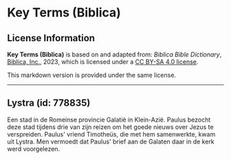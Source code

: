 # Key Terms (Biblica)

## License Information

**Key Terms (Biblica)** is based on and adapted from: _Biblica Bible Dictionary_, [Biblica, Inc.](https://www.biblica.com/), 2023, which is licensed under a [CC BY-SA 4.0 license](https://creativecommons.org/licenses/by-sa/4.0/legalcode.en).

This markdown version is provided under the same license.



--------------------------------

## Lystra (id: 778835)

Een stad in de Romeinse provincie Galatië in Klein\-Azië. Paulus bezocht deze stad tijdens drie van zijn reizen om het goede nieuws over Jezus te verspreiden. Paulus' vriend Timotheüs, die met hem samenwerkte, kwam uit Lystra. Men vermoedt dat Paulus' brief aan de Galaten daar in de kerk werd voorgelezen.


